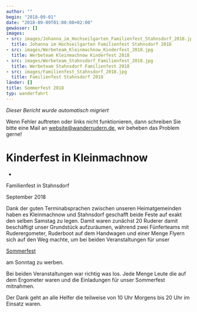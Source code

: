 ```yaml
---
author: ""
begin: "2018-09-01"
date: "2018-09-09T01:00:00+02:00"
gewässer: []
images:
- src: images/Johanna_im_Hochseilgarten_Familienfest_Stahnsdorf_2018.jpg
  title: Johanna im Hochseilgarten Familienfest Stahnsdorf 2018
- src: images/Werbeteam_Kleinmachnow_Kinderfest_2018.jpg
  title: Werbeteam Kleinmachnow Kinderfest 2018
- src: images/Werbeteam_Stahnsdorf_Familienfest_2018.jpg
  title: Werbeteam Stahnsdorf Familienfest 2018
- src: images/Familienfest_Stahnsdorf_2018.jpg
  title: Familienfest Stahnsdorf 2018
länder: []
title: Sommerfest 2018
typ: wanderfahrt
---
```



*Dieser Bericht wurde automatisch migriert*

Wenn Fehler auftreten oder links nicht funktionieren, dann schreiben Sie bitte eine Mail an website@wanderrudern.de, wir beheben das Problem gerne!



# Kinderfest in Kleinmachnow


+

Familienfest in Stahnsdorf

September 2018

Dank der guten Terminabsprachen zwischen unseren Heimatgemeinden haben es Kleinmachnow und Stahnsdorf geschafft beide Feste auf exakt den selben Samstag zu legen. Damit waren zunächst 20 Ruderer damit beschäftigt unser Grundstück aufzuräumen, während zwei Fünferteams mit Ruderergometer, Ruderboot auf dem Handwagen und einer Menge Flyern sich auf den Weg machte, um bei beiden Veranstaltungen für unser

[Sommerfest](/berichte/2018/sommerfest_20181)

am Sonntag zu werben.

Bei beiden Veranstaltungen war richtig was los. Jede Menge Leute die auf dem Ergometer waren und die Einladungen für unser Sommerfest mitnahmen.

Der Dank geht an alle Helfer die teilweise von 10 Uhr Morgens bis 20 Uhr im Einsatz waren.